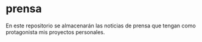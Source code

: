 # prensa
En este repositorio se almacenarán las noticias de prensa que tengan como protagonista mis proyectos personales.
